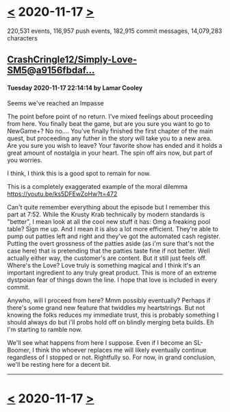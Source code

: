 # [<](2020-11-16.md) 2020-11-17 [>](2020-11-18.md)

220,531 events, 116,957 push events, 182,915 commit messages, 14,079,283 characters


## [CrashCringle12/Simply-Love-SM5](https://github.com/CrashCringle12/Simply-Love-SM5)@[a9156fbdaf...](https://github.com/CrashCringle12/Simply-Love-SM5/commit/a9156fbdaf76e847f0b7b765e518b2c8b76a59f0)
#### Tuesday 2020-11-17 22:14:14 by Lamar Cooley

Seems we've reached an Impasse

The point before point of no return. I've mixed feelings about proceeding from here. You finally beat the game, but are you sure you want to go to NewGame+? No no.... You've finally finished the first chapter of the main quest, but proceeding any futher in the story will take you to a new area. Are you sure you wish to leave? Your favorite show has ended and it holds a great amount of nostalgia in your heart. The spin off airs now, but part of you worries.

I think, I think this is a good spot to remain for now.

This is a completely exaggerated example of the moral dilemma
https://youtu.be/ks5DFEwZoHw?t=472

Can't quite remember everything about the episode but I remember this part at 7:52. While the Krusty Krab technically by modern standards is "better", I mean look at all the cool new stuff it has: Omg a freaking pool table? Sign me up. And I mean it is also a lot more efficient. They're able to pump out patties left and right and they've got the automated cash register. Putting the overt grossness of the patties aside (as i'm sure that's not the case here) that is pretending that the patties taste fine if not better. Well actually either way, the customer's are content. But it still just feels off. Where's the Love? Love truly is something magical and I think it's an important ingredient to any truly great product. This is more of an extreme dystpoian fear of things down the line. I hope that love is included in every commit.

Anywho, will I proceed from here? Mmm possibly eventually? Perhaps if there's some grand new feature that twiddles my heartstrings. But not knowing the folks reduces my immediate trust, this is probably something I should always do but i'll probs hold off on blindly merging beta builds. Eh I'm starting to ramble now.

We'll see what happens from here I suppose. Even if I become an SL-Boomer, I think tho whoever replaces me will likely eventually continue regardless of I stopped or not. Rightfully so. For now, in grand conclusion, we'll be resting here for a decent bit.

---

# [<](2020-11-16.md) 2020-11-17 [>](2020-11-18.md)

